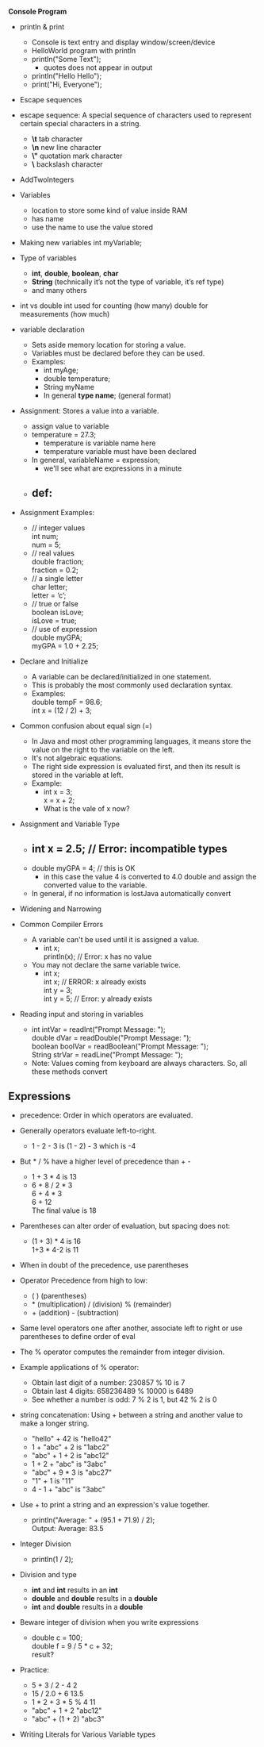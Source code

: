 **Console Program**
- println & print
	- Console is text entry and display window/screen/device
    - HelloWorld program with println
    - println("Some Text");
		- quotes does not appear in output
	- println("Hello Hello");
    - print("Hi, Everyone");
- Escape sequences
- escape sequence: A special sequence of characters used to represent certain special characters in a string.
	- **\t** 		tab character
	- **\n** 		new line character
	- **\\"** 		quotation mark character
	- **\\** 		backslash character

- AddTwoIntegers

- Variables
	- location to store some kind of value inside RAM
	- has name
	- use the name to use the value stored

- Making new variables
	int myVariable;

- Type of variables
	- **int**, **double**, **boolean**, **char**
	- **String** (technically it’s not the type of variable, it’s ref type)
	- and many others

- int vs double
	int used for counting (how many)
	double for measurements (how much)

- variable declaration
	- Sets aside memory location for storing a value.
	- Variables must be declared before they can be used.
	- Examples:
        - int myAge;
        - double temperature;
        - String myName
        - In general **type name**; (general format)

- Assignment: Stores a value into a variable.
    - assign value to variable
    - temperature = 27.3;
        - temperature is variable name here
        - temperature variable must have been declared
    - In general, variableName = expression;
        - we'll see what are expressions in a minute
    - def:
        -
- Assignment Examples:
    - // integer values <br>int num; <br>num = 5;
    - // real values <br> double fraction;<br>fraction = 0.2;
    - // a single letter <br> char letter; <br>letter = ‘c’;
    - // true or false <br> boolean isLove; <br> isLove = true;
    - // use of expression <br>double myGPA; <br> myGPA = 1.0 + 2.25;
- Declare and Initialize
    - A variable can be declared/initialized in one statement.
    - This is probably the most commonly used declaration syntax.
    - Examples:
        <br> double tempF = 98.6;
        <br> int x = (12 / 2) + 3;

 - Common confusion about equal sign (=)
    - In Java and most other programming languages, it means store the value on the right
    to the variable on the left.
    - It's not algebraic equations.
    - The right side expression is evaluated first, and then its result is stored in the variable at left.
    - Example:
        - int x = 3; <br>
          x = x + 2;
        - What is the vale of x now?

 - Assignment and Variable Type
    - int x = 2.5; // Error: incompatible types
        -
    - double myGPA = 4; // this is OK
        - in this case the value 4 is converted to 4.0 double and assign the converted value
        to the variable.
    - In general, if no information is lostJava automatically convert

- Widening and Narrowing

- Common Compiler Errors
    - A variable can't be used until it is assigned a value.
        - int x;
        <br>println(x); // Error: x has no value
    - You may not declare the same variable twice.
        - int x;
        <br> int x; // ERROR: x already exists
        <br> int y = 3;
        <br> int y = 5; // Error: y already exists

- Reading input and storing in variables
    
    - int intVar = readInt("Prompt Message: ");
    <br> double dVar = readDouble("Prompt Message: ");
    <br> boolean boolVar = readBoolean("Prompt Message: ");
    <br> String strVar = readLine("Prompt Message: ");
    - Note: Values coming from keyboard are always characters. So, all these methods convert

## Expressions
- precedence: Order in which operators are evaluated.
- Generally operators evaluate left-to-right.
    - 1 - 2 - 3 is (1 - 2) - 3 which is -4
- But * / % have a higher level of precedence than + -
    - 1 + 3 * 4 is 13
    - 6 + 8 / 2 * 3
    <br>6 + 4 * 3
    <br>6 + 12
    <br> The final value is 18
- Parentheses can alter order of evaluation, but spacing does not:
    - (1 + 3) * 4 is 16
    <br>1+3 * 4-2 is 11

- When in doubt of the precedence, use parentheses
- Operator Precedence from high to low:
    - ( ) (parentheses)
    - \* (multiplication)  / (division)  % (remainder)
    - \+ (addition)  - (subtraction)
- Same level operators one after another, associate left to right or use parentheses to define
order of eval

- The % operator computes the remainder from integer division.
- Example applications of % operator:
    - Obtain last digit of a number: 230857 % 10 is 7
    - Obtain last 4 digits: 658236489 % 10000 is 6489
    - See whether a number is odd: 7 % 2 is 1, but 42 % 2 is 0

- string concatenation: Using + between a string and another value to make a longer string.
    - "hello" + 42 is "hello42"
    - 1 + "abc" + 2 is "1abc2"
    - "abc" + 1 + 2 is "abc12"
    - 1 + 2 + "abc" is "3abc"
    - "abc" + 9 * 3 is "abc27"
    - "1" + 1 is "11" 
    - 4 - 1 + "abc" is "3abc"
- Use + to print a string and an expression's value together.
    - println("Average: " + (95.1 + 71.9) / 2);
    <br> Output: Average: 83.5

- Integer Division
    - println(1 / 2);
- Division and type
    - **int** and **int** results in an **int**
    - **double** and **double** results in a **double**
    - **int** and **double** results in a **double**
- Beware integer of division when you write expressions
    - double c = 100;
    <br> double f = 9 / 5 * c + 32;
    <br> result?
- Practice:
     - 5 + 3 / 2 - 4 2
     - 15 / 2.0 + 6 13.5
     - 1 * 2 + 3 * 5 % 4 11
     - "abc" + 1 + 2 "abc12"
     - "abc" + (1 + 2) "abc3"


- Writing Literals for Various Variable types







